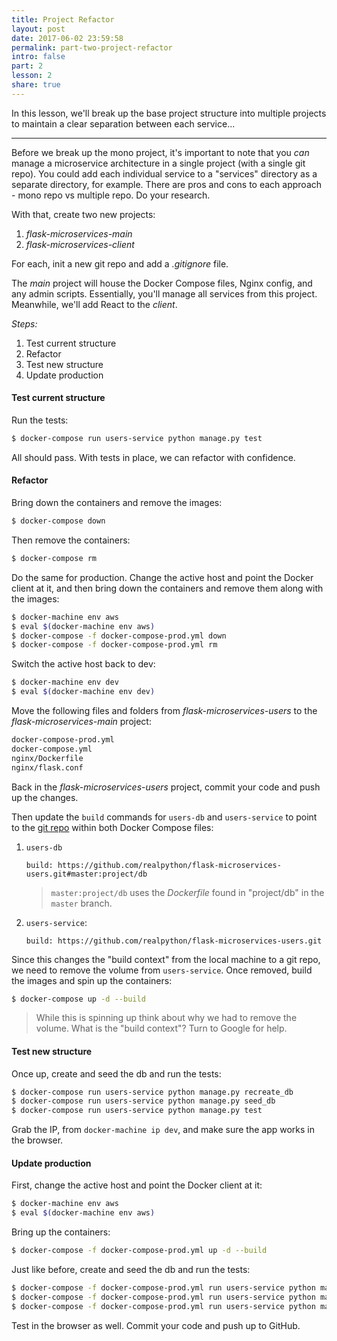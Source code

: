 ```yaml
---
title: Project Refactor
layout: post
date: 2017-06-02 23:59:58
permalink: part-two-project-refactor
intro: false
part: 2
lesson: 2
share: true
---
```


In this lesson, we'll break up the base project structure into multiple projects to maintain a clear separation between each service...

---

Before we break up the mono project, it's important to note that you *can* manage a microservice architecture in a single project (with a single git repo). You could add each individual service to a "services" directory as a separate directory, for example. There are pros and cons to each approach - mono repo vs multiple repo. Do your research.

With that, create two new projects:

1. *flask-microservices-main*
1. *flask-microservices-client*

For each, init a new git repo and add a *.gitignore* file.

The *main* project will house the Docker Compose files, Nginx config, and any admin scripts. Essentially, you'll manage all services from this project. Meanwhile, we'll add React to the *client*.

*Steps:*

1. Test current structure
1. Refactor
1. Test new structure
1. Update production

#### Test current structure

Run the tests:

```sh
$ docker-compose run users-service python manage.py test
```

All should pass. With tests in place, we can refactor with confidence.

#### Refactor

Bring down the containers and remove the images:

```sh
$ docker-compose down
```

Then remove the containers:

```sh
$ docker-compose rm
```

Do the same for production. Change the active host and point the Docker client at it, and then bring down the containers and remove them along with the images:

```sh
$ docker-machine env aws
$ eval $(docker-machine env aws)
$ docker-compose -f docker-compose-prod.yml down
$ docker-compose -f docker-compose-prod.yml rm
```

Switch the active host back to dev:

```sh
$ docker-machine env dev
$ eval $(docker-machine env dev)
```

Move the following files and folders from *flask-microservices-users* to the *flask-microservices-main* project:

```sh
docker-compose-prod.yml
docker-compose.yml
nginx/Dockerfile
nginx/flask.conf
```

Back in the *flask-microservices-users* project, commit your code and push up the changes.

Then update the `build` commands for `users-db` and `users-service` to point to the [git repo](https://docs.docker.com/engine/reference/commandline/build/#git-repositories) within both Docker Compose files:

1. `users-db`

    ```
    build: https://github.com/realpython/flask-microservices-users.git#master:project/db
    ```

    > `master:project/db` uses the *Dockerfile* found in "project/db" in the `master` branch.

1. `users-service`:

    ```
    build: https://github.com/realpython/flask-microservices-users.git
    ```

Since this changes the "build context" from the local machine to a git repo, we need to remove the volume from `users-service`. Once removed, build the images and spin up the containers:

```sh
$ docker-compose up -d --build
```

> While this is spinning up think about why we had to remove the volume. What is the "build context"? Turn to Google for help.

#### Test new structure

Once up, create and seed the db and run the tests:

```sh
$ docker-compose run users-service python manage.py recreate_db
$ docker-compose run users-service python manage.py seed_db
$ docker-compose run users-service python manage.py test
```

Grab the IP, from `docker-machine ip dev`, and make sure the app works in the browser.

#### Update production

First, change the active host and point the Docker client at it:

```sh
$ docker-machine env aws
$ eval $(docker-machine env aws)
```

Bring up the containers:

```sh
$ docker-compose -f docker-compose-prod.yml up -d --build
```

Just like before, create and seed the db and run the tests:

```sh
$ docker-compose -f docker-compose-prod.yml run users-service python manage.py recreate_db
$ docker-compose -f docker-compose-prod.yml run users-service python manage.py seed_db
$ docker-compose -f docker-compose-prod.yml run users-service python manage.py test
```

Test in the browser as well. Commit your code and push up to GitHub.
